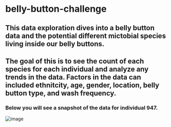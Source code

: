 # belly-button-challenge
## This data exploration dives into a belly button data and the potential different mictobial species living inside our belly buttons. 
## The goal of this is to see the count of each species for each individual and analyze any trends in the data. Factors in the data can included ethnitcity, age, gender, location, belly button type, and wash frequency.
### Below you will see a snapshot of the data for individual 947.  
![image](https://user-images.githubusercontent.com/120426753/236970532-36c54e6f-4ee2-4811-aa10-4f98596a4e01.png)
